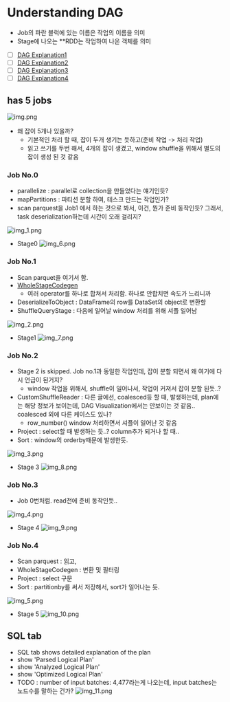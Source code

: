 # Understanding DAG
- Job의 파란 블럭에 있는 이름은 작업의 이름을 의미
- Stage에 나오는 **RDD는 작업하여 나온 객체를 의미

- [ ] [DAG Explanation1](https://medium.com/teads-engineering/lessons-learned-while-optimizing-spark-aggregation-jobs-f93107f7867f)
- [ ] [DAG Explanation2](https://www.waitingforcode.com/apache-spark-sql/what-new-apache-spark-3-adaptive-query-execution/read)
- [ ] [DAG Explanation3](https://docs.databricks.com/spark/latest/spark-sql/aqe.html)
- [ ] [DAG Explanation4](https://databricks.com/blog/2015/06/22/understanding-your-spark-application-through-visualization.html)

## has 5 jobs
![img.png](img.png)
- 왜 잡이 5개나 있을까?
  - 기본적인 처리 할 때, 잡이 두개 생기는 듯하고(준비 작업 -> 처리 작업)
  - 읽고 쓰기를 두번 해서, 4개의 잡이 생겼고, window shuffle을 위해서 별도의 잡이 생성 된 것 같음

### Job No.0
- parallelize : parallel로 collection을 만들었다는 얘기인듯?
- mapPartitions : 파티션 분할 하여, 테스크 만드는 작업인가?
- scan parquest을 Job1 에서 하는 것으로 봐서, 이건, 뭔가 준비 동작인듯? 그래서, task deserialization하는데 시간이 오래 걸리지?

![img_1.png](img_1.png)

- Stage0
![img_6.png](img_6.png)


### Job No.1
- Scan parquet을 여기서 함.
- [WholeStageCodegen](https://stackoverflow.com/questions/40590028/what-do-the-blue-blocks-in-spark-stage-dag-visualisation-ui-mean)
  - 여러 operator를 하나로 합쳐서 처리함. 하나로 안합치면 속도가 느리니까
- DeserializeToObject : DataFrame의 row를 DataSet의 object로 변환할 
- ShuffleQueryStage : 다음에 일어날 window 처리를 위해 셔플 일어남


![img_2.png](img_2.png)
- Stage1
![img_7.png](img_7.png)
  

### Job No.2
- Stage 2 is skipped. Job no.1과 동일한 작업인데, 잡이 분할 되면서 왜 여기에 다시 언급이 된거지?
  - window 작업을 위해서, shuffle이 일어나서, 작업이 커져서 잡이 분할 된듯..?
- CustomShuffleReader : 다른 글에선, coalesced등 할 때, 발생하는데, plan에는 해당 정보가 보이는데, DAG Visualization에서는 안보이는 것 같음.. coalesced 외에 다른 케이스도 있나?
  - row_number() window 처리하면서 셔플이 일어난 것 같음
- Project : select할 때 발생하는 듯..? column추가 되거나 할 때..
- Sort : window의 orderby때문에 발생한듯.

![img_3.png](img_3.png)
- Stage 3
![img_8.png](img_8.png)

### Job No.3
- Job 0번처럼. read전에 준비 동작인듯..

![img_4.png](img_4.png)
- Stage 4
  ![img_9.png](img_9.png)

### Job No.4
- Scan parquest : 읽고,
- WholeStageCodegen : 변환 및 필터링
- Project : select 구문
- Sort : partitionby를 써서 저장해서, sort가 일어나는 듯.

![img_5.png](img_5.png)
- Stage 5
![img_10.png](img_10.png)
  
## SQL tab
- SQL tab shows detailed explanation of the plan
- show 'Parsed Logical Plan'
- show 'Analyzed Logical Plan'
- show 'Optimized Logical Plan'
- TODO : number of input batches: 4,477라는게 나오는데, input batches는 노드수를 말하는 건가?
![img_11.png](img_11.png)